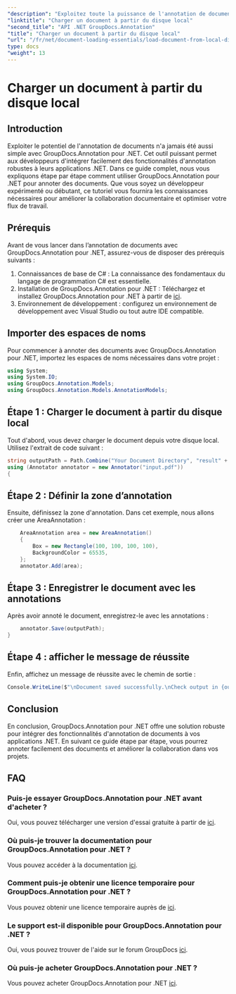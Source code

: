 ```yaml
---
"description": "Exploitez toute la puissance de l'annotation de documents avec GroupDocs.Annotation pour .NET. Intégrez facilement les fonctionnalités d'annotation à vos applications .NET."
"linktitle": "Charger un document à partir du disque local"
"second_title": "API .NET GroupDocs.Annotation"
"title": "Charger un document à partir du disque local"
"url": "/fr/net/document-loading-essentials/load-document-from-local-disk/"
type: docs
"weight": 13
---
```


# Charger un document à partir du disque local

## Introduction
Exploiter le potentiel de l'annotation de documents n'a jamais été aussi simple avec GroupDocs.Annotation pour .NET. Cet outil puissant permet aux développeurs d'intégrer facilement des fonctionnalités d'annotation robustes à leurs applications .NET. Dans ce guide complet, nous vous expliquons étape par étape comment utiliser GroupDocs.Annotation pour .NET pour annoter des documents. Que vous soyez un développeur expérimenté ou débutant, ce tutoriel vous fournira les connaissances nécessaires pour améliorer la collaboration documentaire et optimiser votre flux de travail.
## Prérequis
Avant de vous lancer dans l’annotation de documents avec GroupDocs.Annotation pour .NET, assurez-vous de disposer des prérequis suivants :
1. Connaissances de base de C# : La connaissance des fondamentaux du langage de programmation C# est essentielle.
2. Installation de GroupDocs.Annotation pour .NET : Téléchargez et installez GroupDocs.Annotation pour .NET à partir de [ici](https://releases.groupdocs.com/annotation/net/).
3. Environnement de développement : configurez un environnement de développement avec Visual Studio ou tout autre IDE compatible.

## Importer des espaces de noms
Pour commencer à annoter des documents avec GroupDocs.Annotation pour .NET, importez les espaces de noms nécessaires dans votre projet :
```csharp
using System;
using System.IO;
using GroupDocs.Annotation.Models;
using GroupDocs.Annotation.Models.AnnotationModels;
```

## Étape 1 : Charger le document à partir du disque local
Tout d'abord, vous devez charger le document depuis votre disque local. Utilisez l'extrait de code suivant :
```csharp
string outputPath = Path.Combine("Your Document Directory", "result" + Path.GetExtension("input.pdf"));
using (Annotator annotator = new Annotator("input.pdf"))
{
```
## Étape 2 : Définir la zone d’annotation
Ensuite, définissez la zone d'annotation. Dans cet exemple, nous allons créer une AreaAnnotation :
```csharp
    AreaAnnotation area = new AreaAnnotation()
    {
        Box = new Rectangle(100, 100, 100, 100),
        BackgroundColor = 65535,
    };
    annotator.Add(area);
```
## Étape 3 : Enregistrer le document avec les annotations
Après avoir annoté le document, enregistrez-le avec les annotations :
```csharp
    annotator.Save(outputPath);
}
```
## Étape 4 : afficher le message de réussite
Enfin, affichez un message de réussite avec le chemin de sortie :
```csharp
Console.WriteLine($"\nDocument saved successfully.\nCheck output in {outputPath}.");
```

## Conclusion
En conclusion, GroupDocs.Annotation pour .NET offre une solution robuste pour intégrer des fonctionnalités d'annotation de documents à vos applications .NET. En suivant ce guide étape par étape, vous pourrez annoter facilement des documents et améliorer la collaboration dans vos projets.
## FAQ
### Puis-je essayer GroupDocs.Annotation pour .NET avant d'acheter ?
Oui, vous pouvez télécharger une version d'essai gratuite à partir de [ici](https://releases.groupdocs.com/).
### Où puis-je trouver la documentation pour GroupDocs.Annotation pour .NET ?
Vous pouvez accéder à la documentation [ici](https://tutorials.groupdocs.com/annotation/net/).
### Comment puis-je obtenir une licence temporaire pour GroupDocs.Annotation pour .NET ?
Vous pouvez obtenir une licence temporaire auprès de [ici](https://purchase.groupdocs.com/temporary-license/).
### Le support est-il disponible pour GroupDocs.Annotation pour .NET ?
Oui, vous pouvez trouver de l'aide sur le forum GroupDocs [ici](https://forum.groupdocs.com/c/annotation/10).
### Où puis-je acheter GroupDocs.Annotation pour .NET ?
Vous pouvez acheter GroupDocs.Annotation pour .NET [ici](https://purchase.groupdocs.com/buy).